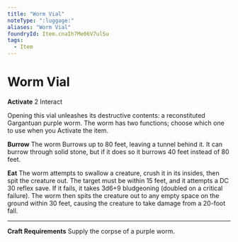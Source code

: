 ```yaml
---
title: "Worm Vial"
noteType: ":luggage:"
aliases: "Worm Vial"
foundryId: Item.cnaIh7Me06V7ulSu
tags:
  - Item
---
```


# Worm Vial

**Activate** 2 Interact

Opening this vial unleashes its destructive contents: a reconstituted Gargantuan purple worm. The worm has two functions; choose which one to use when you Activate the item.

**Burrow** The worm Burrows up to 80 feet, leaving a tunnel behind it. It can burrow through solid stone, but if it does so it burrows 40 feet instead of 80 feet.

**Eat** The worm attempts to swallow a creature, crush it in its insides, then spit the creature out. The target must be within 15 feet, and it attempts a DC 30 reflex save. If it fails, it takes 3d6+9 bludgeoning (doubled on a critical failure). The worm then spits the creature out to any empty space on the ground within 30 feet, causing the creature to take damage from a 20-foot fall.

* * *

**Craft Requirements** Supply the corpse of a purple worm.
